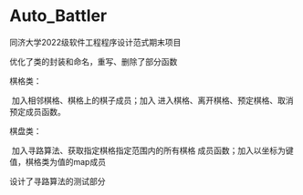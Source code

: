 # Auto_Battler
同济大学2022级软件工程程序设计范式期末项目



优化了类的封装和命名，重写、删除了部分函数

棋格类：

​	加入相邻棋格、棋格上的棋子成员；加入 进入棋格、离开棋格、预定棋格、取消预定成员函数。

棋盘类：

​	加入寻路算法、获取指定棋格指定范围内的所有棋格 成员函数；加入以坐标为键值，棋格类为值的map成员

设计了寻路算法的测试部分

